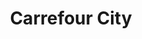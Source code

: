 ---
title: "Carrefour City"
url: /rennes/carrefour-city-avenue-aristide-briand/
shop: Supermarkt
---